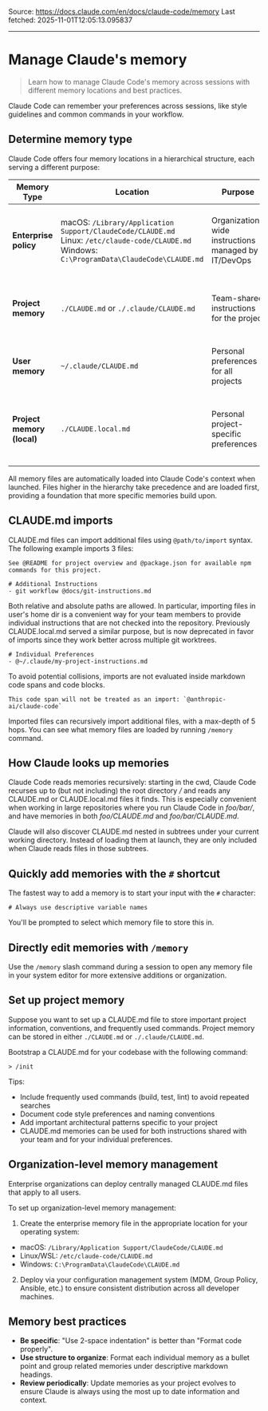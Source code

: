 Source: https://docs.claude.com/en/docs/claude-code/memory
Last fetched: 2025-11-01T12:05:13.095837

---

# Manage Claude's memory

> Learn how to manage Claude Code's memory across sessions with different memory locations and best practices.

Claude Code can remember your preferences across sessions, like style guidelines and common commands in your workflow.

## Determine memory type

Claude Code offers four memory locations in a hierarchical structure, each serving a different purpose:

| Memory Type                | Location                                                                                                                                                | Purpose                                             | Use Case Examples                                                    | Shared With                     |
| -------------------------- | ------------------------------------------------------------------------------------------------------------------------------------------------------- | --------------------------------------------------- | -------------------------------------------------------------------- | ------------------------------- |
| **Enterprise policy**      | macOS: `/Library/Application Support/ClaudeCode/CLAUDE.md`<br />Linux: `/etc/claude-code/CLAUDE.md`<br />Windows: `C:\ProgramData\ClaudeCode\CLAUDE.md` | Organization-wide instructions managed by IT/DevOps | Company coding standards, security policies, compliance requirements | All users in organization       |
| **Project memory**         | `./CLAUDE.md` or `./.claude/CLAUDE.md`                                                                                                                  | Team-shared instructions for the project            | Project architecture, coding standards, common workflows             | Team members via source control |
| **User memory**            | `~/.claude/CLAUDE.md`                                                                                                                                   | Personal preferences for all projects               | Code styling preferences, personal tooling shortcuts                 | Just you (all projects)         |
| **Project memory (local)** | `./CLAUDE.local.md`                                                                                                                                     | Personal project-specific preferences               | *(Deprecated, see below)* Your sandbox URLs, preferred test data     | Just you (current project)      |

All memory files are automatically loaded into Claude Code's context when launched. Files higher in the hierarchy take precedence and are loaded first, providing a foundation that more specific memories build upon.

## CLAUDE.md imports

CLAUDE.md files can import additional files using `@path/to/import` syntax. The following example imports 3 files:

```
See @README for project overview and @package.json for available npm commands for this project.

# Additional Instructions
- git workflow @docs/git-instructions.md
```

Both relative and absolute paths are allowed. In particular, importing files in user's home dir is a convenient way for your team members to provide individual instructions that are not checked into the repository. Previously CLAUDE.local.md served a similar purpose, but is now deprecated in favor of imports since they work better across multiple git worktrees.

```
# Individual Preferences
- @~/.claude/my-project-instructions.md
```

To avoid potential collisions, imports are not evaluated inside markdown code spans and code blocks.

```
This code span will not be treated as an import: `@anthropic-ai/claude-code`
```

Imported files can recursively import additional files, with a max-depth of 5 hops. You can see what memory files are loaded by running `/memory` command.

## How Claude looks up memories

Claude Code reads memories recursively: starting in the cwd, Claude Code recurses up to (but not including) the root directory */* and reads any CLAUDE.md or CLAUDE.local.md files it finds. This is especially convenient when working in large repositories where you run Claude Code in *foo/bar/*, and have memories in both *foo/CLAUDE.md* and *foo/bar/CLAUDE.md*.

Claude will also discover CLAUDE.md nested in subtrees under your current working directory. Instead of loading them at launch, they are only included when Claude reads files in those subtrees.

## Quickly add memories with the `#` shortcut

The fastest way to add a memory is to start your input with the `#` character:

```
# Always use descriptive variable names
```

You'll be prompted to select which memory file to store this in.

## Directly edit memories with `/memory`

Use the `/memory` slash command during a session to open any memory file in your system editor for more extensive additions or organization.

## Set up project memory

Suppose you want to set up a CLAUDE.md file to store important project information, conventions, and frequently used commands. Project memory can be stored in either `./CLAUDE.md` or `./.claude/CLAUDE.md`.

Bootstrap a CLAUDE.md for your codebase with the following command:

```
> /init 
```

<Tip>
  Tips:

  * Include frequently used commands (build, test, lint) to avoid repeated searches
  * Document code style preferences and naming conventions
  * Add important architectural patterns specific to your project
  * CLAUDE.md memories can be used for both instructions shared with your team and for your individual preferences.
</Tip>

## Organization-level memory management

Enterprise organizations can deploy centrally managed CLAUDE.md files that apply to all users.

To set up organization-level memory management:

1. Create the enterprise memory file in the appropriate location for your operating system:

* macOS: `/Library/Application Support/ClaudeCode/CLAUDE.md`
* Linux/WSL: `/etc/claude-code/CLAUDE.md`
* Windows: `C:\ProgramData\ClaudeCode\CLAUDE.md`

2. Deploy via your configuration management system (MDM, Group Policy, Ansible, etc.) to ensure consistent distribution across all developer machines.

## Memory best practices

* **Be specific**: "Use 2-space indentation" is better than "Format code properly".
* **Use structure to organize**: Format each individual memory as a bullet point and group related memories under descriptive markdown headings.
* **Review periodically**: Update memories as your project evolves to ensure Claude is always using the most up to date information and context.